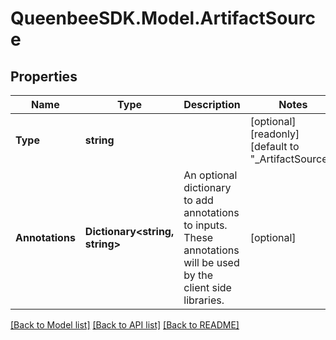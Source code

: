 
# QueenbeeSDK.Model.ArtifactSource

## Properties

Name | Type | Description | Notes
------------ | ------------- | ------------- | -------------
**Type** | **string** |  | [optional] [readonly] [default to "_ArtifactSource"]
**Annotations** | **Dictionary&lt;string, string&gt;** | An optional dictionary to add annotations to inputs. These annotations will be used by the client side libraries. | [optional] 

[[Back to Model list]](../README.md#documentation-for-models)
[[Back to API list]](../README.md#documentation-for-api-endpoints)
[[Back to README]](../README.md)

